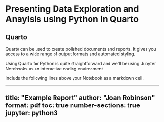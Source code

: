 # Presenting Data Exploration and Anaylsis using Python in Quarto

## Quarto
Quarto can be used to create polished documents and reports. It gives you access to a wide range of output formats and automated styling. 

Using Quarto for Python is quite straightforward and we'll be using Jupyter Notebooks as an interactive coding environment. 

Include the following lines above your Notebook as a markdown cell.

---
title: "Example Report"
author: "Joan Robinson"
format: pdf
toc: true
number-sections: true
jupyter: python3
---